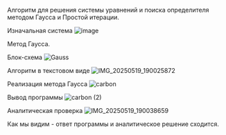 Алгоритм для решения системы уравнений и поиска определителя методом Гаусса и Простой итерации.

Изначальная система
![image](https://github.com/user-attachments/assets/a8149e59-990c-4d07-b9b1-841eb1b152a2)

Метод Гаусса.

Блок-схема
![Gauss](https://github.com/user-attachments/assets/7ec1e59f-bebe-4ef9-9525-ab0d89865b32)

Алгоритм в текстовом виде
![IMG_20250519_190025872](https://github.com/user-attachments/assets/94b8f09a-ac42-40a8-b5eb-f0278198ae56)

Реализация метода Гаусса
![carbon](https://github.com/user-attachments/assets/af474ce6-0979-4187-8e72-510756d6bb3d)

Вывод программы
![carbon (2)](https://github.com/user-attachments/assets/7893869f-7099-484f-a894-04b0e6411e73)

Аналитическая проверка 
![IMG_20250519_190038659](https://github.com/user-attachments/assets/07a7c1ff-b6d4-4fbe-bf3e-553e5f3618d5)

Как мы видим - ответ программы и аналитическое решение сходится.
